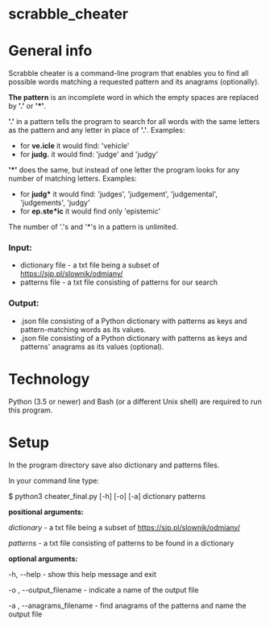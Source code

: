 # **scrabble_cheater**

# General info

Scrabble cheater is a command-line program that enables you to find all possible words matching a requested pattern and its anagrams (optionally).


**The pattern** is an incomplete word in which the empty spaces are replaced by **'.'** or **'\*'**.

**'.'** in a pattern tells the program to search for all words with the same letters as the pattern and any letter in place of **'.'**. Examples:

* for **ve.icle** it would find: 'vehicle'
* for **judg.** it would find: 'judge' and 'judgy'

**'\*'** does the same, but instead of one letter the program looks for any number of matching letters. Examples:

* for **judg\*** it would find: 'judges', 'judgement', 'judgemental', 'judgements', 'judgy'
* for **ep.ste\*ic** it would find only 'epistemic'

The number of '.'s and '\*'s in a pattern is unlimited.

### Input:

* dictionary file - a txt file being a subset of https://sjp.pl/slownik/odmiany/
* patterns file - a txt file consisting of patterns for our search

### Output:

* .json file consisting of a Python dictionary with patterns as keys and pattern-matching words as its values.
* .json file consisting of a Python dictionary with patterns as keys and patterns' anagrams as its values (optional).



# Technology
Python (3.5 or newer) and Bash (or a different Unix shell) are required to run this program.

# Setup
In the program directory save also dictionary and patterns files.

In your command line type:

$ python3 cheater_final.py [-h] [-o] [-a] dictionary patterns

**positional arguments:**

  *dictionary* -          a txt file being a subset of https://sjp.pl/slownik/odmiany/

  *patterns* -            a txt file consisting of patterns to be found in a dictionary

**optional arguments:**

  -h, --help          -  show this help message and exit

  -o , --output_filename -
                        indicate a name of the output file

  -a , --anagrams_filename -
                        find anagrams of the patterns and name the output file
